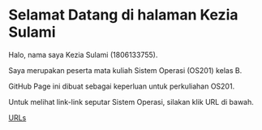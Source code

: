 ---
---

# Selamat Datang di halaman Kezia Sulami

Halo, nama saya Kezia Sulami (1806133755).

Saya merupakan peserta mata kuliah Sistem Operasi (OS201) kelas B.

GitHub Page ini dibuat sebagai keperluan untuk perkuliahan OS201.

Untuk melihat link-link seputar Sistem Operasi, silakan klik URL di bawah.

[URLs](URLs/)
